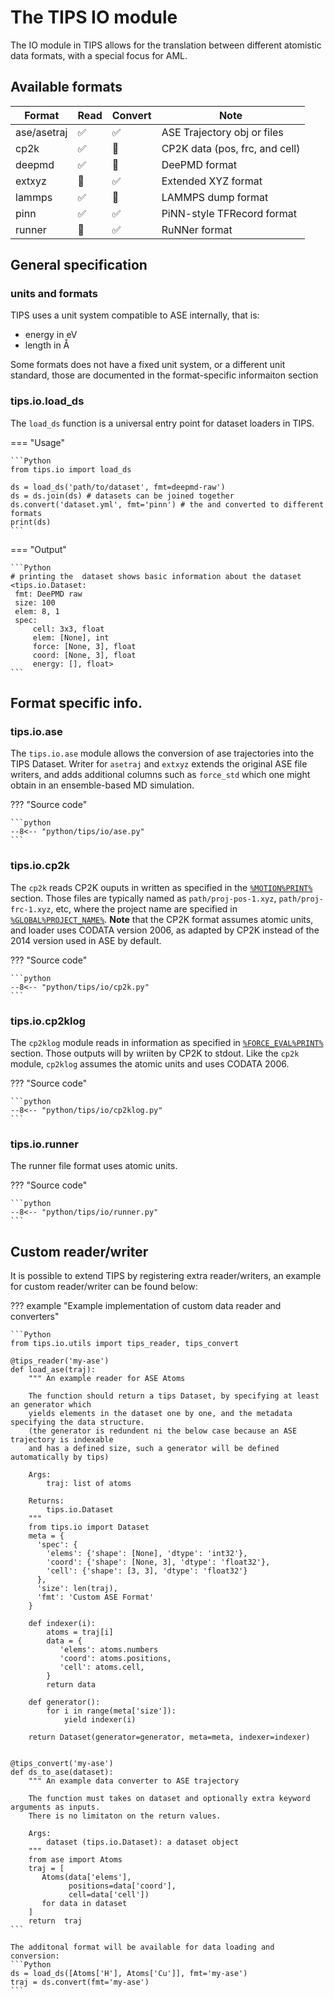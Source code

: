 # The TIPS IO module

The IO module in TIPS allows for the translation between different atomistic
data formats, with a special focus for AML. 

## Available formats

| Format      | Read               | Convert            | Note                           |
|-------------|--------------------|--------------------|--------------------------------|
| ase/asetraj | :white_check_mark: | :white_check_mark: | ASE Trajectory obj or files    |
| cp2k        | :white_check_mark: | :no_entry_sign:    | CP2K data (pos, frc, and cell) |
| deepmd      | :white_check_mark: | :no_entry_sign:    | DeePMD format                  |
| extxyz      | :no_entry_sign:    | :white_check_mark: | Extended XYZ format            |
| lammps      | :white_check_mark: | :no_entry_sign:    | LAMMPS dump format             |
| pinn        | :white_check_mark: | :white_check_mark: | PiNN-style TFRecord format     |
| runner      | :no_entry_sign:    | :white_check_mark: | RuNNer format                  |


## General specification

### units and formats

TIPS uses a unit system compatible to ASE internally, that is:

- energy in eV
- length in Å

Some formats does not have a fixed unit system, or a different unit standard,
those are documented in the format-specific informaiton section

### tips.io.load_ds

The `load_ds` function is a universal entry point for dataset loaders in TIPS.

=== "Usage"

    ```Python
    from tips.io import load_ds

    ds = load_ds('path/to/dataset', fmt=deepmd-raw')
    ds = ds.join(ds) # datasets can be joined together
    ds.convert('dataset.yml', fmt='pinn') # the and converted to different formats
    print(ds)
    ```

=== "Output"

    ```Python
    # printing the  dataset shows basic information about the dataset
    <tips.io.Dataset:
     fmt: DeePMD raw
     size: 100
     elem: 8, 1
     spec:
         cell: 3x3, float
         elem: [None], int
         force: [None, 3], float
         coord: [None, 3], float
         energy: [], float>
    ```


## Format specific info.

### tips.io.ase

The `tips.io.ase` module allows the conversion of ase trajectories into the TIPS
Dataset. Writer for `asetraj` and `extxyz` extends the original ASE file
writers, and adds additional columns such as `force_std` which one might obtain
in an ensemble-based MD simulation.

??? "Source code"

    ```python
    --8<-- "python/tips/io/ase.py"
    ```

### tips.io.cp2k

The `cp2k` reads CP2K ouputs in written as specified in the
[`%MOTION%PRINT%`](https://manual.cp2k.org/trunk/CP2K_INPUT/MOTION/PRINT.html)
section. Those files are typically named as `path/proj-pos-1.xyz`,
`path/proj-frc-1.xyz`, etc, where the project name are specified in
[`%GLOBAL%PROJECT_NAME%`](https://manual.cp2k.org/trunk/CP2K_INPUT/GLOBAL.html#list_PROJECT_NAME).
**Note** that the CP2K format assumes atomic units, and loader uses CODATA
version 2006, as adapted by CP2K instead of the 2014 version used in ASE by
default.

??? "Source code"

    ```python
    --8<-- "python/tips/io/cp2k.py"
    ```

### tips.io.cp2klog

The `cp2klog` module reads in information as specified in
[`%FORCE_EVAL%PRINT%`](https://manual.cp2k.org/trunk/CP2K_INPUT/FORCE_EVAL/PRINT.html)
section. Those outputs will by wriiten by CP2K to stdout. Like the `cp2k`
module, `cp2klog` assumes the atomic units and uses CODATA 2006.

??? "Source code"

    ```python
    --8<-- "python/tips/io/cp2klog.py"
    ```

### tips.io.runner

The runner file format uses atomic units.

??? "Source code"

    ```python
    --8<-- "python/tips/io/runner.py"
    ```

## Custom reader/writer

It is possible to extend TIPS by registering extra reader/writers, an example
for custom reader/writer can be found below:

??? example "Example implementation of custom data reader and converters"

    ```Python
    from tips.io.utils import tips_reader, tips_convert

    @tips_reader('my-ase')
    def load_ase(traj):
        """ An example reader for ASE Atoms

        The function should return a tips Dataset, by specifying at least an generator which
        yields elements in the dataset one by one, and the metadata specifying the data structure.
        (the generator is redundent ni the below case because an ASE trajectory is indexable
        and has a defined size, such a generator will be defined automatically by tips)

        Args:
            traj: list of atoms

        Returns:
            tips.io.Dataset
        """
        from tips.io import Dataset
        meta = {
          'spec': {
            'elems': {'shape': [None], 'dtype': 'int32'},
            'coord': {'shape': [None, 3], 'dtype': 'float32'},
            'cell': {'shape': [3, 3], 'dtype': 'float32'}
          },
          'size': len(traj),
          'fmt': 'Custom ASE Format'
        }

        def indexer(i):
            atoms = traj[i]
            data = {
               'elems': atoms.numbers
               'coord': atoms.positions,
               'cell': atoms.cell,
            }
            return data

        def generator():
            for i in range(meta['size']):
                yield indexer(i)

        return Dataset(generator=generator, meta=meta, indexer=indexer)


    @tips_convert('my-ase')
    def ds_to_ase(dataset):
        """ An example data converter to ASE trajectory

        The function must takes on dataset and optionally extra keyword arguments as inputs.
        There is no limitaton on the return values.

        Args:
            dataset (tips.io.Dataset): a dataset object
        """
        from ase import Atoms
        traj = [
           Atoms(data['elems'],
                 positions=data['coord'],
                 cell=data['cell'])
           for data in dataset
        ]
        return  traj
    ```

    The additonal format will be available for data loading and conversion:
    ```Python
    ds = load_ds([Atoms['H'], Atoms['Cu']], fmt='my-ase')
    traj = ds.convert(fmt='my-ase')
    ```

